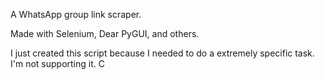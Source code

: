 A WhatsApp group link scraper.

Made with Selenium, Dear PyGUI, and others.

I just created this script because I needed to do a extremely specific task. 
I'm not supporting it. 
C
